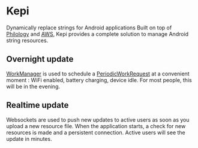 # Kepi

Dynamically replace strings for Android applications
Built on top of [Philology](https://github.com/JcMinarro/Philology) and [AWS](https://aws.amazon.com), Kepi provides a complete solution to manage Android string resources.

## Overnight update

[WorkManager](https://developer.android.com/topic/libraries/architecture/workmanager) is used to schedule a [PeriodicWorkRequest](https://developer.android.com/reference/androidx/work/PeriodicWorkRequest.html) at a convenient moment : WiFi enabled, battery charging, device idle. For most people, this will be in the evening.

## Realtime update
Websockets are used to push new updates to active users as soon as you upload a new resource file. When the application starts, a check for new resources is made and a persistent connection. Active users will see the update in minutes.